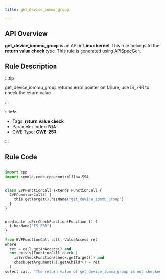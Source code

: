```yaml
---
title: get_device_iommu_group

---
```



## API Overview
**get_device_iommu_group** is an API in **Linux kernel**. This rule belongs to the **return value check** type. This rule is generated using [APISpecGen](../../tools/APISpecGen).
## Rule Description

:::tip

get_device_iommu_group returns error pointer on failure, use IS_ERR to check the return value

:::

:::info

- Tags: **return value check**
- Parameter Index: **N/A**
- CWE Type: **CWE-253**

:::

## Rule Code
```python

import cpp
import semmle.code.cpp.controlflow.SSA


class EVPFunctionCall extends FunctionCall {
  EVPFunctionCall() {
    this.getTarget().hasName("get_device_iommu_group")
  }
}


predicate isErrCheckFunction(Function f) {
  f.hasName("IS_ERR") 
}

from EVPFunctionCall call, ValueAccess ret
where
  ret = call.getAnAccess() and
  not exists(FunctionCall check |
    isErrCheckFunction(check.getTarget()) and
    check.getArgument(0).getAChild*() = ret
  )
select call, "The return value of get_device_iommu_group is not checked with IS_ERR."
    
```